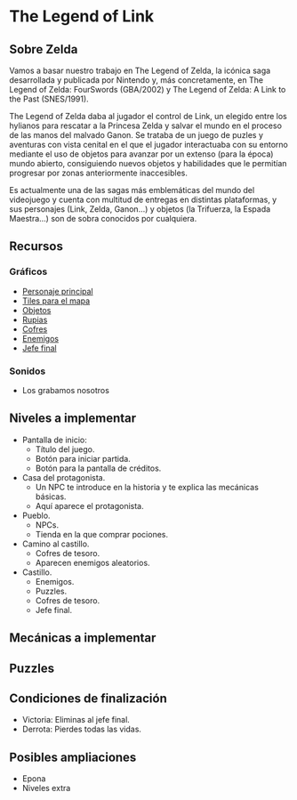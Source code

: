 # The Legend of Link

## Sobre Zelda  
 Vamos a basar nuestro trabajo en The Legend of Zelda, la icónica saga desarrollada y publicada por Nintendo y, más concretamente,
 en The Legend of Zelda: FourSwords (GBA/2002) y The Legend of Zelda: A Link to the Past (SNES/1991).
 
 The Legend of Zelda daba al jugador el control de Link, un elegido entre los hylianos para rescatar a la Princesa Zelda y salvar
 el mundo en el proceso de las manos del malvado Ganon. Se trataba de un juego de puzles y aventuras con vista cenital en el que
 el jugador interactuaba con su entorno mediante el uso de objetos para avanzar por un extenso (para la época) mundo abierto,
 consiguiendo nuevos objetos y habilidades que le permitían progresar por zonas anteriormente inaccesibles.
 
 Es actualmente una de las sagas más emblemáticas del mundo del videojuego y cuenta con multitud de entregas en distintas plataformas,
 y sus personajes (Link, Zelda, Ganon...) y objetos (la Trifuerza, la Espada Maestra...) son de sobra conocidos por cualquiera.

## Recursos

### Gráficos
 - [Personaje principal](http://spritedatabase.net/file/12012/Purple_Link) 
 - [Tiles para el mapa](https://opengameart.org/content/16xx16-tileset-pokemonzelda-styled)
 - [Objetos](https://opengameart.org/content/16xx16-tileset-pokemonzelda-styled)
 - [Rupias](http://spritedatabase.net/file/12015/Force_Gems)
 - [Cofres](http://spritedatabase.net/file/6052/Treasure_Chest_)
 - [Enemigos](http://spritedatabase.net/file/10843/Enemies)
 - [Jefe final](http://spritedatabase.net/file/12014/Shadow_Link)

### Sonidos
 - Los grabamos nosotros

## Niveles a implementar
 - Pantalla de inicio: 
   - Título del juego.
   - Botón para iniciar partida.
   - Botón para la pantalla de créditos.
 - Casa del protagonista.
   - Un NPC te introduce en la historia y te explica las mecánicas básicas.
   - Aquí aparece el protagonista.
 - Pueblo.
   - NPCs.
   - Tienda en la que comprar pociones.
 - Camino al castillo.
   - Cofres de tesoro.
   - Aparecen enemigos aleatorios.
 - Castillo.
   - Enemigos.
   - Puzzles.
   - Cofres de tesoro.
   - Jefe final.
   
## Mecánicas a implementar  
   
## Puzzles 
   
## Condiciones de finalización
 - Victoria: Eliminas al jefe final.
 - Derrota: Pierdes todas las vidas.

## Posibles ampliaciones
 - Epona
 - Niveles extra
